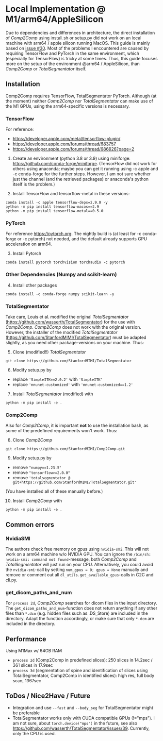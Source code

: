 # Local Implementation @ M1/arm64/AppleSilicon

Due to dependencies and differences in architecture, the direct installation of *Comp2Comp* using install.sh or setup.py did not work on an local machine with arm64 / apple silicon running MacOS. This guide is mainly based on [issue #30](https://github.com/StanfordMIMI/Comp2Comp/issues/30). Most of the problems I encountered are caused by requiring TensorFlow and PyTorch in the same environment, which (especially for TensorFlow) is tricky at some times. Thus, this guide focuses more on the setup of the environment @arm64 / AppleSilicon, than *Comp2Comp* or *TotalSegmentator* itself.

## Installation
Comp2Comp requires TensorFlow, TotalSegmentator PyTorch. Although (at the moment) neither *Comp2Comp* nor *TotalSegmentator* can make use of the M1 GPUs, using the arm64-specific versions is necessary.

### TensorFlow
For reference:
- https://developer.apple.com/metal/tensorflow-plugin/
- https://developer.apple.com/forums/thread/683757
- https://developer.apple.com/forums/thread/686926?page=2

1. Create an environment (python 3.8 or 3.9) using miniforge: https://github.com/conda-forge/miniforge. (TensorFlow did not work for others using anaconda; maybe you can get it running using -c apple and -c conda-forge for the further steps. However, I am not sure whether just the channel (and the retrieved packages) or anaconda's python itself is the problem.)

2. Install TensorFlow and tensorflow-metal in these versions:
```
conda install -c apple tensorflow-deps=2.9.0 -y
python -m pip install tensorflow-macos==2.9
python -m pip install tensorflow-metal==0.5.0
```
### PyTorch
For reference https://pytorch.org. The nightly build is (at least for -c conda-forge or -c pytorch) not needed, and the default already supports GPU acceleration on arm64.

3. Install Pytorch
```
conda install pytorch torchvision torchaudio -c pytorch
```

### Other Dependencies (Numpy and scikit-learn)
4. Install other packages
```
conda install -c conda-forge numpy scikit-learn -y
```

### TotalSegmentator
Take care, Louis et al. modified the original *TotalSegmentator* (https://github.com/wasserth/TotalSegmentator) for the use with *Comp2Comp*. *Comp2Comp* does not work with the original version. However, the installer of the modified *TotalSegmentator* (https://github.com/StanfordMIMI/TotalSegmentator) must be adapted slightly, as you need other package-versions on your machine. Thus:

5. Clone (modified!!) *TotalSegmentator*
```
git clone https://github.com/StanfordMIMI/TotalSegmentator
```

6. Modify setup.py by
- replace `'SimpleITK==2.0.2'` with `'SimpleITK'`
- replace `'nnunet-customized'` with `'nnunet-customized==1.2'`

7. Install *TotalSegmentator* (modified) with
```
python -m pip install -e .
```

### Comp2Comp
Also for *Comp2Comp*, it is important **not** to use the installation bash, as some of the predefined requirements won't work. Thus:

8. Clone *Comp2Comp*
```
git clone https://github.com/StanfordMIMI/Comp2Comp.git
```

9. Modify setup.py by
- remove `"numpy==1.23.5"`
- remove `"tensorflow>=2.0.0"`
- remove `'totalsegmentator @ git+https://github.com/StanfordMIMI/TotalSegmentator.git'`

(You have installed all of these manually before.)

10. Install *Comp2Comp* with
```
python -m pip install -e .
```

## Common errors

### NvidiaSMI
The authors check free memory on gpus using `nvidia-smi`. This will not work on a arm64 machine w/o NVIDIA GPU. You can ignore the `/bin/sh: nvidia-smi: command not found`-message, both *Comp2Comp* and *TotalSegmentator* will just run on your CPU. Alternatively, you could avoid the `nvidia-smi`-call by setting `num_gpus = 0; gpus = None` manually and remove or comment out all `dl_utils.get_available_gpus`-calls in C2C and cli.py.

### get_dicom_paths_and_num
For `process 2d`, *Comp2Comp* searches for dicom files in the input directory. The `get_dicom_paths_and_num`-function does not return anything if any other files than `*.dcm` (e.g. hidden files such as .DS_Store) are included in the directory. Adapt the function accordingly, or make sure that only `*.dcm` are included in the directory.

## Performance
Using M1Max w/ 64GB RAM
- `process 2d` (Comp2Comp in predefined slices): 250 slices in 14.2sec / 361 slices in 17.9sec
- `process 3d` (segmentation of spine and identification of slices using TotalSegmentator, Comp2Comp in identified slices): high res, full body scan, 1367sec

## ToDos / Nice2Have / Future
- Integration and use `--fast` and `--body_seg` for TotalSegmentator might be preferable
- TotalSegmentator works only with CUDA compatible GPUs (!="mps"). I am not sure, about `torch.device("mps")` in the future, see also https://github.com/wasserth/TotalSegmentator/issues/39. Currently, only the CPU is used.
